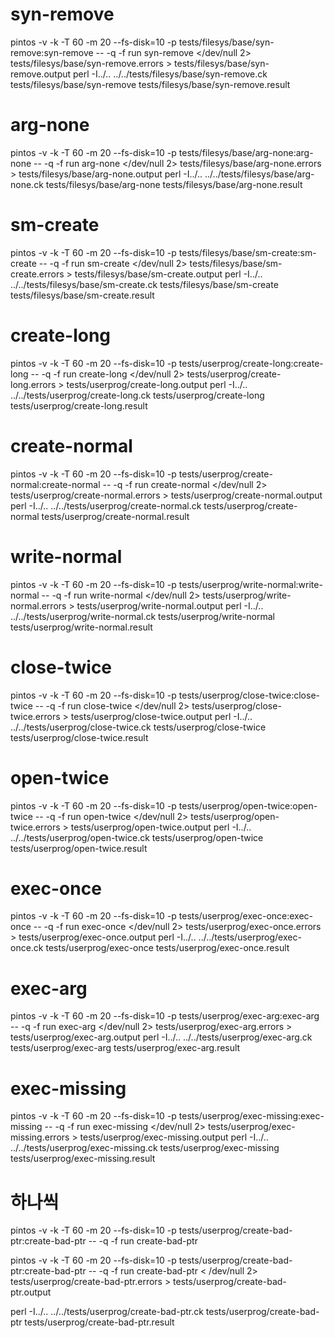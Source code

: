 # syn-remove
pintos -v -k -T 60 -m 20   --fs-disk=10 -p tests/filesys/base/syn-remove:syn-remove -- -q -f run syn-remove </dev/null 2> tests/filesys/base/syn-remove.errors > tests/filesys/base/syn-remove.output 
perl -I../.. ../../tests/filesys/base/syn-remove.ck tests/filesys/base/syn-remove tests/filesys/base/syn-remove.result

# arg-none
pintos -v -k -T 60 -m 20   --fs-disk=10 -p tests/filesys/base/arg-none:arg-none -- -q -f run arg-none </dev/null 2> tests/filesys/base/arg-none.errors > tests/filesys/base/arg-none.output 
perl -I../.. ../../tests/filesys/base/arg-none.ck tests/filesys/base/arg-none tests/filesys/base/arg-none.result

# sm-create
pintos -v -k -T 60 -m 20   --fs-disk=10 -p tests/filesys/base/sm-create:sm-create -- -q -f run sm-create </dev/null 2> tests/filesys/base/sm-create.errors > tests/filesys/base/sm-create.output 
perl -I../.. ../../tests/filesys/base/sm-create.ck tests/filesys/base/sm-create tests/filesys/base/sm-create.result

# create-long
pintos -v -k -T 60 -m 20   --fs-disk=10 -p tests/userprog/create-long:create-long -- -q -f run create-long </dev/null 2> tests/userprog/create-long.errors > tests/userprog/create-long.output 
perl -I../.. ../../tests/userprog/create-long.ck tests/userprog/create-long tests/userprog/create-long.result

# create-normal
pintos -v -k -T 60 -m 20   --fs-disk=10 -p tests/userprog/create-normal:create-normal -- -q -f run create-normal </dev/null 2> tests/userprog/create-normal.errors > tests/userprog/create-normal.output 
perl -I../.. ../../tests/userprog/create-normal.ck tests/userprog/create-normal tests/userprog/create-normal.result

# write-normal 
pintos -v -k -T 60 -m 20   --fs-disk=10 -p tests/userprog/write-normal:write-normal -- -q -f run write-normal </dev/null 2> tests/userprog/write-normal.errors > tests/userprog/write-normal.output 
perl -I../.. ../../tests/userprog/write-normal.ck tests/userprog/write-normal tests/userprog/write-normal.result

# close-twice 
pintos -v -k -T 60 -m 20   --fs-disk=10 -p tests/userprog/close-twice:close-twice -- -q -f run close-twice </dev/null 2> tests/userprog/close-twice.errors > tests/userprog/close-twice.output 
perl -I../.. ../../tests/userprog/close-twice.ck tests/userprog/close-twice tests/userprog/close-twice.result

# open-twice
pintos -v -k -T 60 -m 20   --fs-disk=10 -p tests/userprog/open-twice:open-twice -- -q -f run open-twice </dev/null 2> tests/userprog/open-twice.errors > tests/userprog/open-twice.output 
perl -I../.. ../../tests/userprog/open-twice.ck tests/userprog/open-twice tests/userprog/open-twice.result

# exec-once
pintos -v -k -T 60 -m 20   --fs-disk=10 -p tests/userprog/exec-once:exec-once -- -q -f run exec-once </dev/null 2> tests/userprog/exec-once.errors > tests/userprog/exec-once.output 
perl -I../.. ../../tests/userprog/exec-once.ck tests/userprog/exec-once tests/userprog/exec-once.result

# exec-arg
pintos -v -k -T 60 -m 20   --fs-disk=10 -p tests/userprog/exec-arg:exec-arg -- -q -f run exec-arg </dev/null 2> tests/userprog/exec-arg.errors > tests/userprog/exec-arg.output 
perl -I../.. ../../tests/userprog/exec-arg.ck tests/userprog/exec-arg tests/userprog/exec-arg.result

# exec-missing
pintos -v -k -T 60 -m 20   --fs-disk=10 -p tests/userprog/exec-missing:exec-missing -- -q -f run exec-missing </dev/null 2> tests/userprog/exec-missing.errors > tests/userprog/exec-missing.output 
perl -I../.. ../../tests/userprog/exec-missing.ck tests/userprog/exec-missing tests/userprog/exec-missing.result



# 하나씩 
pintos -v -k -T 60 -m 20 --fs-disk=10 -p tests/userprog/create-bad-ptr:create-bad-ptr -- -q -f run create-bad-ptr

pintos -v -k -T 60 -m 20 --fs-disk=10 -p tests/userprog/create-bad-ptr:create-bad-ptr -- -q -f run create-bad-ptr < /dev/null 2> tests/userprog/create-bad-ptr.errors > tests/userprog/create-bad-ptr.output

perl -I../.. ../../tests/userprog/create-bad-ptr.ck tests/userprog/create-bad-ptr tests/userprog/create-bad-ptr.result